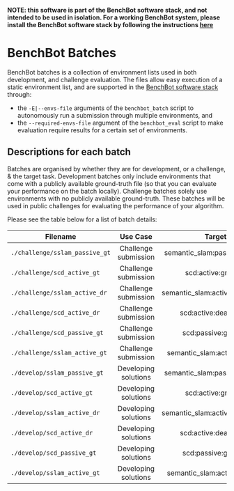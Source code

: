 **NOTE: this software is part of the BenchBot software stack, and not intended to be used in isolation. For a working BenchBot system, please install the BenchBot software stack by following the instructions [here](https://github.com/roboticvisionorg/benchbot)**

# BenchBot Batches

BenchBot batches is a collection of environment lists used in both development, and challenge evaluation. The files allow easy execution of a static environment list, and are supported in the [BenchBot software stack](https://github.com/roboticvisionorg/benchbot) through:
- the `-E|--envs-file` arguments of the `benchbot_batch` script to autonomously run a submission through multiple environments, and
- the `--required-envs-file` argument of the `benchbot_eval` script to make evaluation require results for a certain set of environments.

## Descriptions for each batch

Batches are organised by whether they are for development, or a challenge, & the target task. Development batches only include environments that come with a publicly available ground-truth file (so that you can evaluate your performance on the batch locally). Challenge batches solely use environments with no publicly available ground-truth. These batches will be used in public challenges for evaluating the performance of your algorithm.

Please see the table below for a list of batch details:

| Filename | Use Case | Target task |
|----------|:--------:|:-----------:|
|`./challenge/sslam_passive_gt` | Challenge submission | semantic_slam:passive:ground_truth |
|`./challenge/scd_active_gt` | Challenge submission | scd:active:ground_truth |
|`./challenge/sslam_active_dr` | Challenge submission | semantic_slam:active:dead_reckoning |
|`./challenge/scd_active_dr` | Challenge submission | scd:active:dead_reckoning |
|`./challenge/scd_passive_gt` | Challenge submission | scd:passive:ground_truth |
|`./challenge/sslam_active_gt` | Challenge submission | semantic_slam:active:ground_truth |
|`./develop/sslam_passive_gt` | Developing solutions | semantic_slam:passive:ground_truth |
|`./develop/scd_active_gt` | Developing solutions | scd:active:ground_truth |
|`./develop/sslam_active_dr` | Developing solutions | semantic_slam:active:dead_reckoning |
|`./develop/scd_active_dr` | Developing solutions | scd:active:dead_reckoning |
|`./develop/scd_passive_gt` | Developing solutions | scd:passive:ground_truth |
|`./develop/sslam_active_gt` | Developing solutions | semantic_slam:active:ground_truth |
